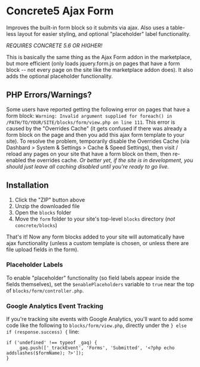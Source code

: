 # Concrete5 Ajax Form
Improves the built-in form block so it submits via ajax. Also uses a table-less layout for easier styling, and optional "placeholder" label functionality.

*REQUIRES CONCRETE 5.6 OR HIGHER!*

This is basically the same thing as the Ajax Form addon in the marketplace, but more efficient (only loads jquery.form.js on pages that have a form block -- not every page on the site like the marketplace addon does). It also adds the optional placeholder functionality.

## PHP Errors/Warnings?
Some users have reported getting the following error on pages that have a form block:
`Warning: Invalid argument supplied for foreach() in /PATH/TO/YOUR/SITE/blocks/form/view.php on line 111`.
This error is caused by the "Overrides Cache" (it gets confused if there was already a form block on the page and then you add this ajax form template to your site).
To resolve the problem, temporarily disable the Overrides Cache (via Dashbard > System & Settings > Cache & Speed Settings), then visit / reload any pages on your site that have a form block on them, then re-enabled the overrides cache.
_Or better yet, if the site is in development, you should just leave all caching disabled until you're ready to go live._


## Installation

 1. Click the "ZIP" button above
 2. Unzip the downloaded file
 3. Open the `blocks` folder 
 4. Move the `form` folder to your site's top-level `blocks` directory (*not* `concrete/blocks`)

That's it! Now any form blocks added to your site will automatically have ajax functionality (unless a custom template is chosen, or unless there are file upload fields in the form).

### Placeholder Labels
To enable "placeholder" functionality (so field labels appear inside the fields themselves), set the `$enablePlaceholders` variable to `true` near the top of `blocks/form/controller.php`.

### Google Analytics Event Tracking
If you're tracking site events with Google Analytics, you'll want to add some code like the following to `blocks/form/view.php`, directly under the `} else if (response.success) {` line:
	
	if ('undefined' !== typeof _gaq) {
		_gaq.push(['_trackEvent', 'Forms', 'Submitted', '<?php echo addslashes($formName); ?>']);
	}
